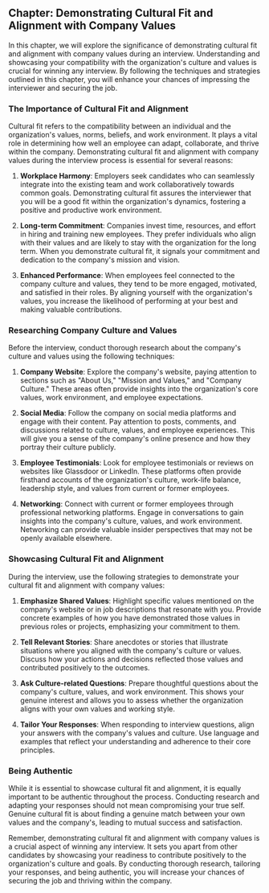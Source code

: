 Chapter: Demonstrating Cultural Fit and Alignment with Company Values
---------------------------------------------------------------------

In this chapter, we will explore the significance of demonstrating cultural fit and alignment with company values during an interview. Understanding and showcasing your compatibility with the organization's culture and values is crucial for winning any interview. By following the techniques and strategies outlined in this chapter, you will enhance your chances of impressing the interviewer and securing the job.

### The Importance of Cultural Fit and Alignment

Cultural fit refers to the compatibility between an individual and the organization's values, norms, beliefs, and work environment. It plays a vital role in determining how well an employee can adapt, collaborate, and thrive within the company. Demonstrating cultural fit and alignment with company values during the interview process is essential for several reasons:

1. **Workplace Harmony**: Employers seek candidates who can seamlessly integrate into the existing team and work collaboratively towards common goals. Demonstrating cultural fit assures the interviewer that you will be a good fit within the organization's dynamics, fostering a positive and productive work environment.

2. **Long-term Commitment**: Companies invest time, resources, and effort in hiring and training new employees. They prefer individuals who align with their values and are likely to stay with the organization for the long term. When you demonstrate cultural fit, it signals your commitment and dedication to the company's mission and vision.

3. **Enhanced Performance**: When employees feel connected to the company culture and values, they tend to be more engaged, motivated, and satisfied in their roles. By aligning yourself with the organization's values, you increase the likelihood of performing at your best and making valuable contributions.

### Researching Company Culture and Values

Before the interview, conduct thorough research about the company's culture and values using the following techniques:

1. **Company Website**: Explore the company's website, paying attention to sections such as "About Us," "Mission and Values," and "Company Culture." These areas often provide insights into the organization's core values, work environment, and employee expectations.

2. **Social Media**: Follow the company on social media platforms and engage with their content. Pay attention to posts, comments, and discussions related to culture, values, and employee experiences. This will give you a sense of the company's online presence and how they portray their culture publicly.

3. **Employee Testimonials**: Look for employee testimonials or reviews on websites like Glassdoor or LinkedIn. These platforms often provide firsthand accounts of the organization's culture, work-life balance, leadership style, and values from current or former employees.

4. **Networking**: Connect with current or former employees through professional networking platforms. Engage in conversations to gain insights into the company's culture, values, and work environment. Networking can provide valuable insider perspectives that may not be openly available elsewhere.

### Showcasing Cultural Fit and Alignment

During the interview, use the following strategies to demonstrate your cultural fit and alignment with company values:

1. **Emphasize Shared Values**: Highlight specific values mentioned on the company's website or in job descriptions that resonate with you. Provide concrete examples of how you have demonstrated those values in previous roles or projects, emphasizing your commitment to them.

2. **Tell Relevant Stories**: Share anecdotes or stories that illustrate situations where you aligned with the company's culture or values. Discuss how your actions and decisions reflected those values and contributed positively to the outcomes.

3. **Ask Culture-related Questions**: Prepare thoughtful questions about the company's culture, values, and work environment. This shows your genuine interest and allows you to assess whether the organization aligns with your own values and working style.

4. **Tailor Your Responses**: When responding to interview questions, align your answers with the company's values and culture. Use language and examples that reflect your understanding and adherence to their core principles.

### Being Authentic

While it is essential to showcase cultural fit and alignment, it is equally important to be authentic throughout the process. Conducting research and adapting your responses should not mean compromising your true self. Genuine cultural fit is about finding a genuine match between your own values and the company's, leading to mutual success and satisfaction.

Remember, demonstrating cultural fit and alignment with company values is a crucial aspect of winning any interview. It sets you apart from other candidates by showcasing your readiness to contribute positively to the organization's culture and goals. By conducting thorough research, tailoring your responses, and being authentic, you will increase your chances of securing the job and thriving within the company.
